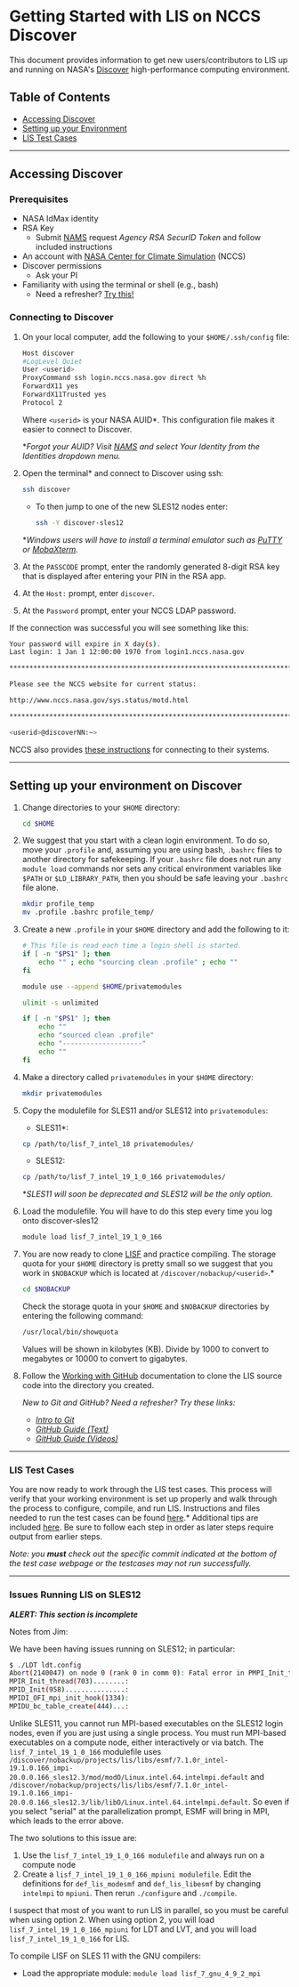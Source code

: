 # Getting Started with LIS on NCCS Discover

This document provides information to get new users/contributors to LIS up and running on NASA's [Discover](https://www.nccs.nasa.gov/systems/discover) high-performance computing environment.

## Table of Contents

* [Accessing Discover](#accessing-discover)
* [Setting up your Environment](#setting-up-your-environment-on-discover)
* [LIS Test Cases](#lis-test-cases)

-----

## Accessing Discover

### Prerequisites

* NASA IdMax identity
* RSA Key
    * Submit [NAMS](https://idmax.nasa.gov/) request *Agency RSA SecurID Token* and follow included instructions
* An account with [NASA Center for Climate Simulation](https://www.nccs.nasa.gov/nccs-users/instructional/account-set-up) (NCCS)
* Discover permissions
    * Ask your PI
* Familiarity with using the terminal or shell (e.g., bash)
    * Need a refresher? [Try this!](http://swcarpentry.github.io/shell-novice/)

### Connecting to Discover

1. On your local computer, add the following to your `$HOME/.ssh/config` file:

    ```sh
    Host discover
    #LogLevel Quiet
    User <userid>
    ProxyCommand ssh login.nccs.nasa.gov direct %h
    ForwardX11 yes
    ForwardX11Trusted yes
    Protocol 2
    ```

    Where `<userid>` is your NASA AUID*. This configuration file makes it easier to connect to Discover.

    \**Forgot your AUID? Visit [NAMS](https://nams.nasa.gov) and select Your Identity from the Identities dropdown menu.*

2. Open the terminal* and connect to Discover using ssh:

    ```sh
    ssh discover
    ```

    <!-- SLES11 will be deprecated eventually and this will need to be updated -->

    * To then jump to one of the new SLES12 nodes enter:

        ```sh
        ssh -Y discover-sles12
        ```

    \**Windows users will have to install a terminal emulator such as [PuTTY](https://www.putty.org/) or [MobaXterm](https://mobaxterm.mobatek.net/download.html)*.

3. At the `PASSCODE` prompt, enter the randomly generated 8-digit RSA key that is displayed after entering your PIN in the RSA app.

4. At the `Host:` prompt, enter `discover`.

5. At the `Password` prompt, enter your NCCS LDAP password.

If the connection was successful you will see something like this:

```sh
Your password will expire in X day(s).
Last login: 1 Jan 1 12:00:00 1970 from login1.nccs.nasa.gov

*******************************************************************************

Please see the NCCS website for current status:

http://www.nccs.nasa.gov/sys.status/motd.html

*******************************************************************************

<userid>@discoverNN:~>
```

NCCS also provides [these instructions](https://www.nccs.nasa.gov/nccs-users/instructional/logging-in/bastion-host) for connecting to their systems.

-----

## Setting up your environment on Discover

1. Change directories to your `$HOME` directory:

    ```sh
    cd $HOME
    ```

2. We suggest that you start with a clean login environment. To do so, move your `.profile` and, assuming you are using bash, `.bashrc` files to another directory for safekeeping. If your `.bashrc` file does not run any `module load` commands nor sets any critical environment variables like `$PATH` or `$LD_LIBRARY_PATH`, then you should be safe leaving your `.bashrc` file alone.

    ```sh
    mkdir profile_temp
    mv .profile .bashrc profile_temp/
    ```

3. Create a new `.profile` in your `$HOME` directory and add the following to it:

    <!-- replace with David Mocko's autoloader for SLES11/12? -->

    ```sh
    # This file is read each time a login shell is started.
    if [ -n "$PS1" ]; then
        echo "" ; echo "sourcing clean .profile" ; echo ""
    fi

    module use --append $HOME/privatemodules

    ulimit -s unlimited

    if [ -n "$PS1" ]; then
        echo ""
        echo "sourced clean .profile"
        echo "--------------------"
        echo ""
    fi
    ```

4. Make a directory called `privatemodules` in your `$HOME` directory:

    ```sh
    mkdir privatemodules
    ```

5. Copy the modulefile for SLES11 and/or SLES12 into `privatemodules`:

    <!-- place modulefiles in shared location on discover? -->

    * SLES11*:

    <!-- update with correct filename -->
    ```sh
    cp /path/to/lisf_7_intel_18 privatemodules/
    ```

    * SLES12:

    ```sh
    cp /path/to/lisf_7_intel_19_1_0_166 privatemodules/
    ```

    \**SLES11 will soon be deprecated and SLES12 will be the only option.*

6. Load the modulefile.  You will have to do this step every time you log onto discover-sles12

    <!-- replace with SLES11 path? -->

    ```sh
    module load lisf_7_intel_19_1_0_166
    ```

7. You are now ready to clone [LISF](https://github.com/NASA-LIS/LISF.git) and practice compiling. The storage quota for your `$HOME` directory is pretty small so we suggest that you work in `$NOBACKUP` which is located at `/discover/nobackup/<userid>`.*

    ```sh
    cd $NOBACKUP
    ```

    Check the storage quota in your `$HOME` and `$NOBACKUP` directories by entering the following command:

    ```sh
    /usr/local/bin/showquota
    ```

    Values will be shown in kilobytes (KB). Divide by 1000 to convert to megabytes or 10000 to convert to gigabytes.

8. Follow the [Working with GitHub](https://github.com/NASA-LIS/LISF/blob/master/docs/working_with_github/working_with_github.adoc) documentation to clone the LIS source code into the directory you created.

    *New to Git and GitHub? Need a refresher? Try these links:*

    * *[Intro to Git](https://git-scm.com/book/en/v2)*
    * *[GitHub Guide (Text)](https://help.github.com/en/github)*
    * *[GitHub Guide (Videos)](https://www.youtube.com/playlist?list=PLg7s6cbtAD15G8lNyoaYDuKZSKyJrgwB-)*

-----

### LIS Test Cases

You are now ready to work through the LIS test cases. This process will verify that your working environment is set up properly and walk through the process to configure, compile, and run LIS. Instructions and files needed to run the test cases can be found [here](https://lis.gsfc.nasa.gov/tests/lis).* Additional tips are included [here](LIS-testcases.md). Be sure to follow each step in order as later steps require output from earlier steps.

*Note: you **must** check out the specific commit indicated at the bottom of the test case webpage or the testcases may not run successfully.*

-----

### Issues Running LIS on SLES12

***ALERT: This section is incomplete***

Notes from Jim:

We have been having issues running on SLES12; in particular:

```sh
$ ./LDT ldt.config
Abort(2140047) on node 0 (rank 0 in comm 0): Fatal error in PMPI_Init_thread: Other MPI error, error stack:
MPIR_Init_thread(703)........:
MPID_Init(958)...............:
MPIDI_OFI_mpi_init_hook(1334):
MPIDU_bc_table_create(444)...:
```

Unlike SLES11, you cannot run MPI-based executables on the SLES12 login nodes, even if you are just using a single process.  You must run MPI-based executables on a compute node, either interactively or via batch.  The `lisf_7_intel_19_1_0_166` modulefile uses `/discover/nobackup/projects/lis/libs/esmf/7.1.0r_intel-19.1.0.166_impi-20.0.0.166_sles12.3/mod/modO/Linux.intel.64.intelmpi.default` and `/discover/nobackup/projects/lis/libs/esmf/7.1.0r_intel-19.1.0.166_impi-20.0.0.166_sles12.3/lib/libO/Linux.intel.64.intelmpi.default`.  So even if you select "serial" at the parallelization prompt, ESMF will bring in MPI, which leads to the error above.

The two solutions to this issue are:

1) Use the `lisf_7_intel_19_1_0_166 modulefile` and always run on a compute node
2) Create a `lisf_7_intel_19_1_0_166_mpiuni modulefile`.  Edit the definitions for `def_lis_modesmf` and `def_lis_libesmf` by changing `intelmpi` to `mpiuni`.  Then rerun `./configure` and `./compile`.

I suspect that most of you want to run LIS in parallel, so you must be careful when using option 2.  When using option 2, you will load `lisf_7_intel_19_1_0_166_mpiuni` for LDT and LVT, and you will load `lisf_7_intel_19_1_0_166` for LIS.

To compile LISF on SLES 11 with the GNU compilers:

* Load the appropriate module: `module load lisf_7_gnu_4_9_2_mpi`
